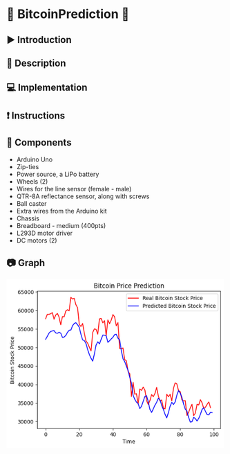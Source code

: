 # :robot: BitcoinPrediction :car:

## :arrow_forward: Introduction


## :memo: Description


## :computer: Implementation


## :exclamation: Instructions


## :wrench: Components 
  - Arduino Uno
  - Zip-ties
  - Power source, a LiPo battery
  - Wheels (2)
  - Wires for the line sensor (female - male)
  - QTR-8A reflectance sensor, along with screws
  - Ball caster
  - Extra wires from the Arduino kit
  - Chassis
  - Breadboard - medium (400pts)
  - L293D motor driver
  - DC motors (2)
  
 ## :camera: Graph
<p align="center">
 <img src="https://github.com/Marius2504/BitcoinPrediction/blob/master/bitcoin_generated.png" width="600">
</p>

